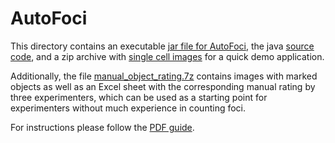 # AutoFoci

This directory contains an executable [jar file for AutoFoci](AutoFoci.jar?raw=true), the java [source code](src), and a zip archive with [single cell images](Test_Images_AutoFoci.7z?raw=true) for a quick demo application. 

Additionally, the file [manual_object_rating.7z](manual_object_rating.7z?raw=true) contains images with marked objects as well as an Excel sheet with the corresponding manual rating by three experimenters, which can be used as a starting point for experimenters without much experience in counting foci.

For instructions please follow the [PDF guide](Guidance_to_count_foci_using_AutoFoci.pdf). 
